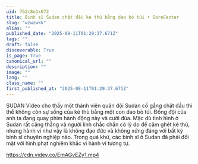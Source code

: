 ```yaml
---
uid: 762c8o1x672
title: Binh sĩ Sudan chặt đầu kẻ thù bằng dao bỏ túi • GoreCenter
slug: "wzwzwkk"
alias: ""
published_date: "2025-08-11T01:29:37.671Z"
tags: ""
draft: false
discoverable: True
is_page: True
canonical_url: ""
description: ""
image: ""
lang: ""
class_name: ""
first_published_at: "2025-08-11T01:29:37.671Z"
---
```


SUDAN Video cho thấy một thành viên quân đội Sudan cố gắng chặt đầu thi thể không còn sự sống của kẻ thù bằng một con dao bỏ túi. Đồng đội của anh ta đang quay phim hành động này và cười đùa. Mặc dù tình hình ở Sudan rất căng thẳng và người lính chắc chắn có lý do để căm ghét kẻ thù, nhưng hành vi như vậy là không đạo đức và không xứng đáng với bất kỳ binh sĩ chuyên nghiệp nào. Trong quá khứ, các binh sĩ ở Sudan đã phải đối mặt với hình phạt nghiêm khắc vì hành vi tương tự.

https://cdn.videy.co/EmAGvEZy1.mp4